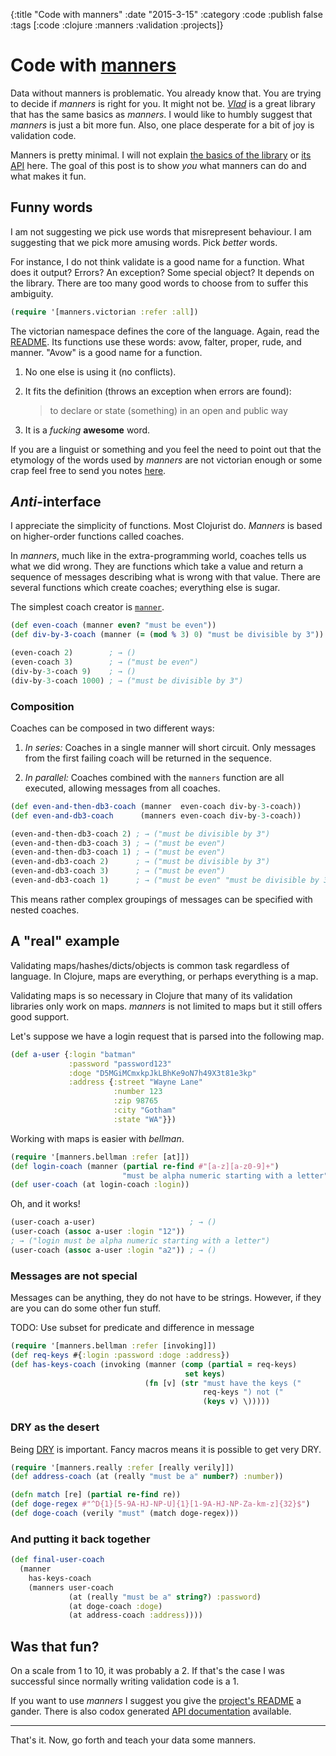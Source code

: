 {:title "Code with manners"
 :date "2015-3-15"
 :category :code
 :publish false
 :tags [:code :clojure :manners :validation :projects]}

# Code with [manners][project]

Data without manners is problematic.
You already know that. You are trying to decide if *manners* is right for you.
It might not be.
*[Vlad][]* is a great library that has the same basics as *manners*.
I would like to humbly suggest that *manners* is just a bit more fun.
Also, one place desperate for a bit of joy is validation code.

Manners is pretty minimal.
I will not explain [the basics of the library][project] or [its API][api-docs] here.
The goal of this post is to show *you* what manners can do and what makes it fun.

## Funny words

I am not suggesting we pick use words that misrepresent behaviour.
I am suggesting that we pick more amusing words. Pick *better* words.

For instance, I do not think validate is a good name for a function. What
does it output? Errors? An exception? Some special object? It depends on
the library. There are too many good words to choose from to suffer this
ambiguity.

```clojure
(require '[manners.victorian :refer :all])
```

The victorian namespace defines the core of the language. Again, read the
[README][project]. Its functions use these words: avow, falter, proper,
rude, and manner. "Avow" is a good name for a function.

1.  No one else is using it (no conflicts).
2.  It fits the definition (throws an exception when errors are found):

    > to declare or state (something) in an open and public way
3.  It is a *fucking* __awesome__ word.

If you are a linguist or something and you feel the need to point out that the etymology of the words used by *manners* are not victorian enough or some crap feel free to send you notes [here](mailto:/dev/null).

## _Anti_-interface

I appreciate the simplicity of functions.
Most Clojurist do.
*Manners* is based on higher-order functions called coaches.

In *manners*, much like in the extra-programming world, coaches tells us what we did wrong.
They are functions which take a value and return a sequence of messages describing what is wrong with that value.
There are several functions which create coaches; everything else is sugar.

The simplest coach creator is [`manner`][manner].

```clojure
(def even-coach (manner even? "must be even"))
(def div-by-3-coach (manner (= (mod % 3) 0) "must be divisible by 3"))

(even-coach 2)        ; → ()
(even-coach 3)        ; → ("must be even")
(div-by-3-coach 9)    ; → ()
(div-by-3-coach 1000) ; → ("must be divisible by 3")
```

### Composition

Coaches can be composed in two different ways:

1.  *In series:* Coaches in a single manner will short circuit. Only messages from the first failing coach will be returned in the sequence.

2.  *In parallel:* Coaches combined with the `manners` function are all executed, allowing messages from all coaches.

```clojure
(def even-and-then-db3-coach (manner  even-coach div-by-3-coach))
(def even-and-db3-coach      (manners even-coach div-by-3-coach))

(even-and-then-db3-coach 2) ; → ("must be divisible by 3")
(even-and-then-db3-coach 3) ; → ("must be even")
(even-and-then-db3-coach 1) ; → ("must be even")
(even-and-db3-coach 2)      ; → ("must be divisible by 3")
(even-and-db3-coach 3)      ; → ("must be even")
(even-and-db3-coach 1)      ; → ("must be even" "must be divisible by 3")
```

This means rather complex groupings of messages can be specified with nested coaches.

## A "real" example

Validating maps/hashes/dicts/objects is common task regardless of
language. In Clojure, maps are everything, or perhaps everything is a map.

Validating maps is so necessary in Clojure that many of its validation libraries only work on maps.
*manners* is not limited to maps but it still offers good support.

Let's suppose we have a login request that is parsed into the following map.

```clojure
(def a-user {:login "batman"
             :password "password123"
             :doge "D5MGiMCmxkpJkLBhKe9oN7h49X3t81e3kp"
             :address {:street "Wayne Lane"
                       :number 123
                       :zip 98765
                       :city "Gotham"
                       :state "WA"}})
```

Working with maps is easier with *bellman*.

```clojure
(require '[manners.bellman :refer [at]])
(def login-coach (manner (partial re-find #"[a-z][a-z0-9]+")
                         "must be alpha numeric starting with a letter"))
(def user-coach (at login-coach :login))
```

Oh, and it works!

```clojure
(user-coach a-user)                     ; → ()
(user-coach (assoc a-user :login "12"))
; → ("login must be alpha numeric starting with a letter")
(user-coach (assoc a-user :login "a2")) ; → ()
```

### Messages are not special

Messages can be anything, they do not have to be strings.
However, if they are you can do some other fun stuff.


TODO: Use subset for predicate and difference in message

```clojure
(require '[manners.bellman :refer [invoking]])
(def req-keys #{:login :password :doge :address})
(def has-keys-coach (invoking (manner (comp (partial = req-keys)
                                       set keys)
                              (fn [v] (str "must have the keys ("
                                           req-keys ") not ("
                                           (keys v) \)))))
```

### DRY as the desert

Being [DRY][] is important. Fancy macros means it is possible to get very
DRY.

```clojure
(require '[manners.really :refer [really verily]])
(def address-coach (at (really "must be a" number?) :number))

(defn match [re] (partial re-find re))
(def doge-regex #"^D{1}[5-9A-HJ-NP-U]{1}[1-9A-HJ-NP-Za-km-z]{32}$")
(def doge-coach (verily "must" (match doge-regex)))
```

### And putting it back together

```clojure
(def final-user-coach
  (manner
    has-keys-coach
    (manners user-coach
             (at (really "must be a" string?) :password)
             (at doge-coach :doge)
             (at address-coach :address))))
```

## Was that fun?

On a scale from 1 to 10, it was probably a 2. If that's the case I was
successful since normally writing validation code is a 1.

If you want to use *manners* I suggest you give the [project's README][project] a gander.
There is also codox generated [API documentation][api-docs] available.

---

That's it.
Now, go forth and teach your data some manners.

[Clojure]: http://clojure.org/
[api-docs]: http://www.ryanmcg.com/manners/api/
[project]: http://www.ryanmcg.com/manners/
[Vlad]: https://github.com/logaan/vlad
[manner]: http://www.ryanmcg.com/manners/api/manners.victorian.html#var-manner
[DRY]: http://en.wikipedia.org/wiki/Don't_repeat_yourself
